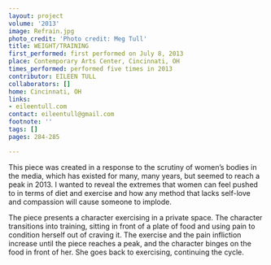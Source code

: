 ```yaml
---
layout: project
volume: '2013'
image: Refrain.jpg
photo_credit: 'Photo credit: Meg Tull'
title: WEIGHT/TRAINING
first_performed: first performed on July 8, 2013
place: Contemporary Arts Center, Cincinnati, OH
times_performed: performed five times in 2013
contributor: EILEEN TULL
collaborators: []
home: Cincinnati, OH
links:
- eileentull.com
contact: eileentull@gmail.com
footnote: ''
tags: []
pages: 284-285

---
```


This piece was created in a response to the scrutiny of women’s bodies in the media, which has existed for many, many years, but seemed to reach a peak in 2013. I wanted to reveal the extremes that women can feel pushed to in terms of diet and exercise and how any method that lacks self-love and compassion will cause someone to implode.

The piece presents a character exercising in a private space. The character transitions into training, sitting in front of a plate of food and using pain to condition herself out of craving it. The exercise and the pain infliction increase until the piece reaches a peak, and the character binges on the food in front of her. She goes back to exercising, continuing the cycle.
